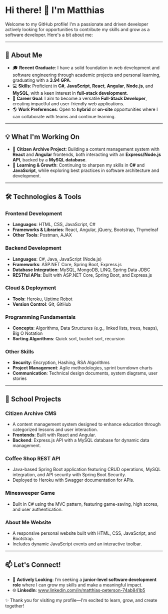 # Hi there! 👋 I'm Matthias

Welcome to my GitHub profile! I'm a passionate and driven developer actively looking for opportunities to contribute my skills and grow as a software developer. Here's a bit about me:

---

## 🌟 About Me
- 🎓 **Recent Graduate**: I have a solid foundation in web development and software engineering through academic projects and personal learning, graduating with a **3.94 GPA**.
- 💻 **Skills**: Proficient in **C#**, **JavaScript**, **React**, **Angular**, **Node.js**, and **MySQL**, with a keen interest in **full-stack development**.
- 🚀 **Career Goal**: I aim to become a versatile **Full-Stack Developer**, creating impactful and user-friendly web applications.
- 🌎 **Work Preferences**: Open to **hybrid** or **on-site** opportunities where I can collaborate with teams and continue learning.

---

## 💡 What I'm Working On
- 🔗 **Citizen Archive Project**: Building a content management system with **React** and **Angular** frontends, both interacting with an **Express/Node.js API**, backed by a **MySQL database**.
- 📖 **Learning & Growth**: Continuing to sharpen my skills in **C#** and **JavaScript**, while exploring best practices in software architecture and development.

---

## 🛠️ Technologies & Tools

### **Frontend Development**
- **Languages**: HTML, CSS, JavaScript, C#
- **Frameworks & Libraries**: React, Angular, jQuery, Bootstrap, Thymeleaf
- **Other Tools**: Postman, AJAX

### **Backend Development**
- **Languages**: C#, Java, JavaScript (Node.js)
- **Frameworks**: ASP.NET Core, Spring Boot, Express.js
- **Database Integration**: MySQL, MongoDB, LINQ, Spring Data JDBC
- **RESTful APIs**: Built with ASP.NET Core, Spring Boot, and Express.js

### **Cloud & Deployment**
- **Tools**: Heroku, Uptime Robot
- **Version Control**: Git, GitHub

### **Programming Fundamentals**
- **Concepts**: Algorithms, Data Structures (e.g., linked lists, trees, heaps), Big O Notation
- **Sorting Algorithms**: Quick sort, bucket sort, recursion

### **Other Skills**
- **Security**: Encryption, Hashing, RSA Algorithms
- **Project Management**: Agile methodologies, sprint burndown charts
- **Communication**: Technical design documents, system diagrams, user stories

---

## 🌟 School Projects

### **Citizen Archive CMS**
- A content management system designed to enhance education through categorized lessons and user interaction.
- **Frontends**: Built with React and Angular.
- **Backend**: Express.js API with a MySQL database for dynamic data management.

### **Coffee Shop REST API**
- Java-based Spring Boot application featuring CRUD operations, MySQL integration, and API security with Spring Boot Security.
- Deployed to Heroku with Swagger documentation for APIs.

### **Minesweeper Game**
- Built in C# using the MVC pattern, featuring game-saving, high scores, and user authentication.

### **About Me Website**
- A responsive personal website built with HTML, CSS, JavaScript, and Bootstrap.
- Includes dynamic JavaScript events and an interactive toolbar.

---

## 📫 Let's Connect!
- 💼 **Actively Looking**: I’m seeking a **junior-level software development role** where I can grow my skills and make a meaningful impact.
- 🌐 **LinkedIn**: www.linkedin.com/in/matthias-peterson-74ab841b5

✨ Thank you for visiting my profile—I'm excited to learn, grow, and create together!

